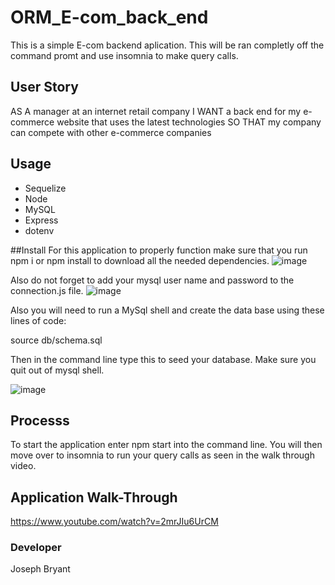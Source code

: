# ORM_E-com_back_end

This is a simple E-com backend aplication. This will be ran completly off the command promt and use insomnia to make query calls.

## User Story
AS A manager at an internet retail company
I WANT a back end for my e-commerce website that uses the latest technologies
SO THAT my company can compete with other e-commerce companies
## Usage

* Sequelize
* Node
* MySQL
* Express
* dotenv

##Install 
For this application to properly function make sure that you run npm i or npm install to download all the needed dependencies.  ![image](https://user-images.githubusercontent.com/78622927/120913234-6045d180-c64a-11eb-9b3c-cdec41207989.png)


Also do not forget to add your mysql user name and password to the connection.js file.  ![image](https://user-images.githubusercontent.com/78622927/120913240-78b5ec00-c64a-11eb-9777-fc59cc099437.png)

Also you will need to run a MySql shell and create the data base using these lines of code:

  source db/schema.sql

Then in the command line type this to seed your database. Make sure you quit out of mysql shell. 

![image](https://user-images.githubusercontent.com/78622927/121841919-2f8e1980-cc94-11eb-8187-d8d154cf6915.png)

  
## Processs
To start the application enter npm start into the command line. You will then move over to insomnia to run your query calls as seen in the walk through video.

## Application Walk-Through
https://www.youtube.com/watch?v=2mrJIu6UrCM


### Developer

Joseph Bryant
